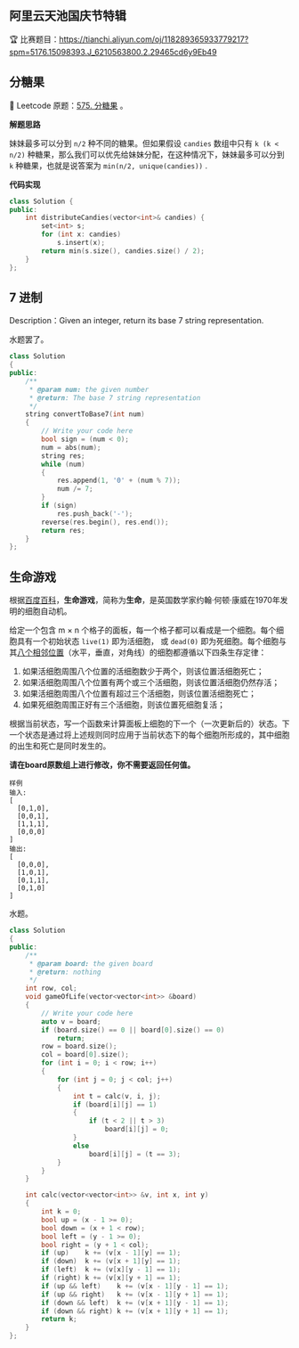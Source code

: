 ## 阿里云天池国庆节特辑

🏆 比赛题目：https://tianchi.aliyun.com/oj/118289365933779217?spm=5176.15098393.J_6210563800.2.29465cd6y9Eb49

## 分糖果

🍬 Leetcode 原题：[575. 分糖果](https://leetcode-cn.com/problems/distribute-candies/) 。

**解题思路**

妹妹最多可以分到 `n/2` 种不同的糖果。但如果假设 `candies` 数组中只有 `k (k < n/2)` 种糖果，那么我们可以优先给妹妹分配，在这种情况下，妹妹最多可以分到 `k` 种糖果，也就是说答案为 `min(n/2, unique(candies))` .

**代码实现**

```cpp
class Solution {
public:
    int distributeCandies(vector<int>& candies) {
        set<int> s;
        for (int x: candies)
            s.insert(x);
        return min(s.size(), candies.size() / 2);
    }
};
```

 

## 7 进制

Description：Given an integer, return its base 7 string representation.

水题罢了。

```cpp
class Solution
{
public:
    /**
     * @param num: the given number
     * @return: The base 7 string representation
     */
    string convertToBase7(int num)
    {
        // Write your code here
        bool sign = (num < 0);
        num = abs(num);
        string res;
        while (num)
        {
            res.append(1, '0' + (num % 7));
            num /= 7;
        }
        if (sign)
            res.push_back('-');
        reverse(res.begin(), res.end());
        return res;
    }
};
```

## 生命游戏

根据[百度百科](https://baike.baidu.com/item/生命游戏/2926434?fr=aladdin)，**生命游戏**，简称为**生命**，是英国数学家约翰·何顿·康威在1970年发明的细胞自动机。

给定一个包含 m × n 个格子的面板，每一个格子都可以看成是一个细胞。每个细胞具有一个初始状态 `live(1)` 即为活细胞， 或 `dead(0)` 即为死细胞。每个细胞与其[八个相邻位置](https://en.wikipedia.org/wiki/Moore_neighborhood)（水平，垂直，对角线）的细胞都遵循以下四条生存定律：

1. 如果活细胞周围八个位置的活细胞数少于两个，则该位置活细胞死亡；
2. 如果活细胞周围八个位置有两个或三个活细胞，则该位置活细胞仍然存活；
3. 如果活细胞周围八个位置有超过三个活细胞，则该位置活细胞死亡；
4. 如果死细胞周围正好有三个活细胞，则该位置死细胞复活；

根据当前状态，写一个函数来计算面板上细胞的下一个（一次更新后的）状态。下一个状态是通过将上述规则同时应用于当前状态下的每个细胞所形成的，其中细胞的出生和死亡是同时发生的。

**请在board原数组上进行修改，你不需要返回任何值。**

```
样例
输入: 
[
  [0,1,0],
  [0,0,1],
  [1,1,1],
  [0,0,0]
]
输出: 
[
  [0,0,0],
  [1,0,1],
  [0,1,1],
  [0,1,0]
]
```

水题。

```cpp
class Solution
{
public:
    /**
     * @param board: the given board
     * @return: nothing
     */
    int row, col;
    void gameOfLife(vector<vector<int>> &board)
    {
        // Write your code here
        auto v = board;
        if (board.size() == 0 || board[0].size() == 0)
            return;
        row = board.size();
        col = board[0].size();
        for (int i = 0; i < row; i++)
        {
            for (int j = 0; j < col; j++)
            {
                int t = calc(v, i, j);
                if (board[i][j] == 1)
                {
                    if (t < 2 || t > 3)
                        board[i][j] = 0;
                }
                else
                    board[i][j] = (t == 3);
            }
        }
    }

    int calc(vector<vector<int>> &v, int x, int y)
    {
        int k = 0;
        bool up = (x - 1 >= 0);
        bool down = (x + 1 < row);
        bool left = (y - 1 >= 0);
        bool right = (y + 1 < col);
        if (up)    k += (v[x - 1][y] == 1);
        if (down)  k += (v[x + 1][y] == 1);
        if (left)  k += (v[x][y - 1] == 1);
        if (right) k += (v[x][y + 1] == 1);
        if (up && left)    k += (v[x - 1][y - 1] == 1);
        if (up && right)   k += (v[x - 1][y + 1] == 1);
        if (down && left)  k += (v[x + 1][y - 1] == 1);
        if (down && right) k += (v[x + 1][y + 1] == 1);
        return k;
    }
};
```

